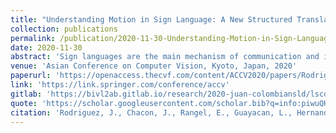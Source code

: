 ```yaml
---
title: "Understanding Motion in Sign Language: A New Structured Translation Dataset"
collection: publications
permalink: /publication/2020-11-30-Understanding-Motion-in-Sign-Language-A-New-Structured-Translation-Dataset
date: 2020-11-30  
abstract: 'Sign languages are the main mechanism of communication and interaction in the Deaf community. These languages are highly variable in communication with divergences between gloss representation, sign configuration, and multiple variants, among others, due to cultural and regional aspects. Current methods for automatic and continuous sign translation include robust and deep learning models that encode the visual signs representation. Despite the significant progress, the convergence of such models requires huge amounts of data to exploit sign representation, resulting in very complex models. This fact is associated to the highest variability but also to the shortage exploration of many language components that support communication. For instance, gesture motion and grammatical structure are fundamental components in communication, which can deal with visual and geometrical sign misinterpretations during video analysis. This work introduces a new Colombian sign language translation dataset (CoL-SLTD), that focuses on motion and structural information, and could be a significant resource to determine the contribution of several language components. Additionally, an encoder-decoder deep strategy is herein introduced to support automatic translation, including attention modules that capture short, long, and structural kinematic dependencies and their respective relationships with sign recognition. The evaluation in CoL-SLTD proves the relevance of the motion representation, allowing compact deep architectures to represent the translation. Also, the proposed strategy shows promising results in translation, achieving Bleu-4 scores of 35.81 and 4.65 in signer independent and unseen sentences tasks.'  
venue: 'Asian Conference on Computer Vision, Kyoto, Japan, 2020'
paperurl: 'https://openaccess.thecvf.com/content/ACCV2020/papers/Rodriguez_Understanding_Motion_in_Sign_Language_A_New_Structured_Translation_Dataset_ACCV_2020_paper.pdf'
link: 'https://link.springer.com/conference/accv'
gitlab: 'https://bivl2ab.gitlab.io/research/2020-juan-colombiansld/lscd/pages/motion.html'
quote: 'https://scholar.googleusercontent.com/scholar.bib?q=info:piwuQHh5i2QJ:scholar.google.com/&output=citation&scisdr=CgU0SXh1EOGkgBo4mfg:AAGBfm0AAAAAX-Q9gfjusVe8f0EnkoDSrhKs_Yz9Blv7&scisig=AAGBfm0AAAAAX-Q9gaP3NY9PfsNU59b07cmfk95PhYc3&scisf=4&ct=citation&cd=-1&hl=es&scfhb=1'  
citation: 'Rodriguez, J., Chacon, J., Rangel, E., Guayacan, L., Hernandez, C., Hernandez, L., & Martinez, F. (2020). Understanding Motion in Sign Language: A New Structured Translation Dataset. In Proceedings of the Asian Conference on Computer Vision.'
---
```

